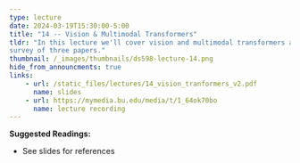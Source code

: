 ```yaml
---
type: lecture
date: 2024-03-19T15:30:00-5:00
title: "14 -- Vision & Multimodal Transformers"
tldr: "In this lecture we'll cover vision and multimodal transformers as a 
survey of three papers."
thumbnail: /_images/thumbnails/ds598-lecture-14.png
hide_from_announcments: true
links: 
    - url: /static_files/lectures/14_vision_tranformers_v2.pdf
      name: slides
    - url: https://mymedia.bu.edu/media/t/1_64ok70bo
      name: lecture recording
---
```

**Suggested Readings:**
- See slides for references